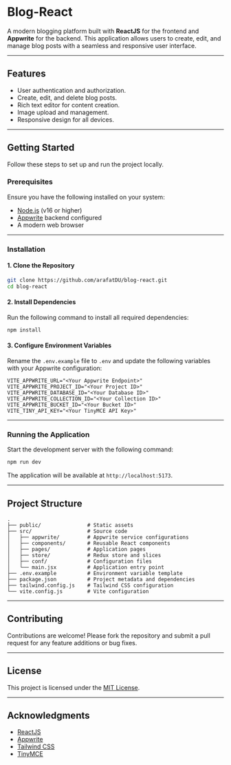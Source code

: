 # Blog-React

A modern blogging platform built with **ReactJS** for the frontend and **Appwrite** for the backend. This application allows users to create, edit, and manage blog posts with a seamless and responsive user interface.

---

## Features

- User authentication and authorization.
- Create, edit, and delete blog posts.
- Rich text editor for content creation.
- Image upload and management.
- Responsive design for all devices.

---

## Getting Started

Follow these steps to set up and run the project locally.

### Prerequisites

Ensure you have the following installed on your system:

- [Node.js](https://nodejs.org/) (v16 or higher)
- [Appwrite](https://appwrite.io/) backend configured
- A modern web browser

---

### Installation

#### 1. Clone the Repository

```bash
git clone https://github.com/arafatDU/blog-react.git
cd blog-react
```

#### 2. Install Dependencies

Run the following command to install all required dependencies:

```bash
npm install
```

#### 3. Configure Environment Variables

Rename the `.env.example` file to `.env` and update the following variables with your Appwrite configuration:

```env
VITE_APPWRITE_URL="<Your Appwrite Endpoint>"
VITE_APPWRITE_PROJECT_ID="<Your Project ID>"
VITE_APPWRITE_DATABASE_ID="<Your Database ID>"
VITE_APPWRITE_COLLECTION_ID="<Your Collection ID>"
VITE_APPWRITE_BUCKET_ID="<Your Bucket ID>"
VITE_TINY_API_KEY="<Your TinyMCE API Key>"
```

---

### Running the Application

Start the development server with the following command:

```bash
npm run dev
```

The application will be available at `http://localhost:5173`.

---

## Project Structure

```
.
├── public/               # Static assets
├── src/                  # Source code
│   ├── appwrite/         # Appwrite service configurations
│   ├── components/       # Reusable React components
│   ├── pages/            # Application pages
│   ├── store/            # Redux store and slices
│   ├── conf/             # Configuration files
│   └── main.jsx          # Application entry point
├── .env.example          # Environment variable template
├── package.json          # Project metadata and dependencies
├── tailwind.config.js    # Tailwind CSS configuration
└── vite.config.js        # Vite configuration
```

---

## Contributing

Contributions are welcome! Please fork the repository and submit a pull request for any feature additions or bug fixes.

---

## License

This project is licensed under the [MIT License](LICENSE).

---

## Acknowledgments

- [ReactJS](https://reactjs.org/)
- [Appwrite](https://appwrite.io/)
- [Tailwind CSS](https://tailwindcss.com/)
- [TinyMCE](https://www.tiny.cloud/)